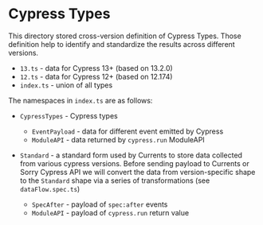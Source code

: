 # Cypress Types

This directory stored cross-version definition of Cypress Types. Those definition help to identify and standardize the results across different versions.

- `13.ts` - data for Cypress 13+ (based on 13.2.0)
- `12.ts` - data for Cypress 12+ (based on 12.174)
- `index.ts` - union of all types

The namespaces in `index.ts` are as follows:

- `CypressTypes` - Cypress types

  - `EventPayload` - data for different event emitted by Cypress
  - `ModuleAPI` - data returned by `cypress.run` ModuleAPI

- `Standard` - a standard form used by Currents to store data collected from various cypress versions. Before sending payload to Currents or Sorry Cypress API we will convert the data from version-specific shape to the `Standard` shape via a series of transformations (see `dataFlow.spec.ts`)

  - `SpecAfter` - payload of `spec:after` events
  - `ModuleAPI` - payload of `cypress.run` return value
